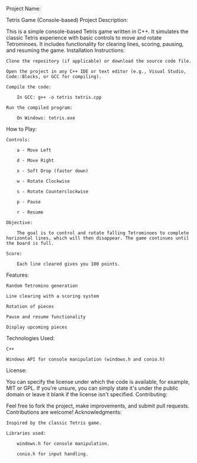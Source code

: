 Project Name:

Tetris Game (Console-based)
Project Description:

This is a simple console-based Tetris game written in C++. It simulates the classic Tetris experience with basic controls to move and rotate Tetrominoes. It includes functionality for clearing lines, scoring, pausing, and resuming the game.
Installation Instructions:

    Clone the repository (if applicable) or download the source code file.

    Open the project in any C++ IDE or text editor (e.g., Visual Studio, Code::Blocks, or GCC for compiling).

    Compile the code:

        In GCC: g++ -o tetris tetris.cpp

    Run the compiled program:

        On Windows: tetris.exe

How to Play:

    Controls:

        a - Move Left

        d - Move Right

        x - Soft Drop (faster down)

        w - Rotate Clockwise

        s - Rotate Counterclockwise

        p - Pause

        r - Resume

    Objective:

        The goal is to control and rotate falling Tetrominoes to complete horizontal lines, which will then disappear. The game continues until the board is full.

    Score:

        Each line cleared gives you 100 points.

Features:

    Random Tetromino generation

    Line clearing with a scoring system

    Rotation of pieces

    Pause and resume functionality

    Display upcoming pieces

Technologies Used:

    C++

    Windows API for console manipulation (windows.h and conio.h)

License:

You can specify the license under which the code is available, for example, MIT or GPL. If you're unsure, you can simply state it's under the public domain or leave it blank if the license isn't specified.
Contributing:

Feel free to fork the project, make improvements, and submit pull requests. Contributions are welcome!
Acknowledgments:

    Inspired by the classic Tetris game.

    Libraries used:

        windows.h for console manipulation.

        conio.h for input handling.
